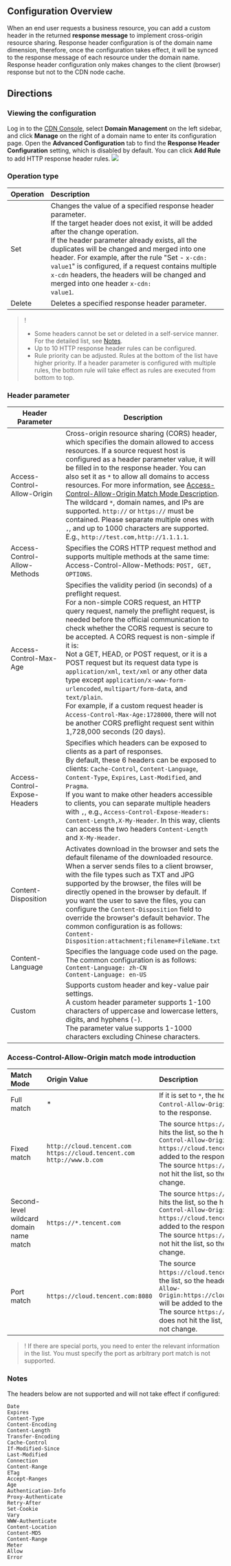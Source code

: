 ## Configuration Overview

When an end user requests a business resource, you can add a custom header in the returned **response message** to implement cross-origin resource sharing.
Response header configuration is of the domain name dimension, therefore, once the configuration takes effect, it will be synced to the response message of each resource under the domain name. Response header configuration only makes changes to the client (browser) response but not to the CDN node cache.

## Directions

### Viewing the configuration

Log in to the [CDN Console](https://console.cloud.tencent.com/cdn), select **Domain Management** on the left sidebar, and click **Manage** on the right of a domain name to enter its configuration page. Open the **Advanced Configuration** tab to find the **Response Header Configuration** setting, which is disabled by default. You can click **Add Rule** to add HTTP response header rules.
![](https://main.qcloudimg.com/raw/979a6f3254776cdadd5ca4dc71d631a6.png)

### Operation type

| Operation | Description                                                         |
| :------- | :----------------------------------------------------------- |
| Set     | Changes the value of a specified response header parameter.<br/>If the target header does not exist, it will be added after the change operation.<br>If the header parameter already exists, all the duplicates will be changed and merged into one header. For example, after the rule "Set - <code>x-cdn: value1</code>" is configured, if a request contains multiple <code>x-cdn</code> headers, the headers will be changed and merged into one header <code>x-cdn: value1</code>. |
| Delete     | Deletes a specified response header parameter.                                       |

> !
> - Some headers cannot be set or deleted in a self-service manner. For the detailed list, see [Notes](#noice).
> - Up to 10 HTTP response header rules can be configured.
> - Rule priority can be adjusted. Rules at the bottom of the list have higher priority. If a header parameter is configured with multiple rules, the bottom rule will take effect as rules are executed from bottom to top.

### Header parameter

<table>
<thead>
<tr>
<th style="width:230px">Header Parameter</th>
<th>Description</th>
</tr>
</thead>
<tbody><tr>
<td>Access-Control-Allow-Origin</td>
<td>Cross-origin resource sharing (CORS) header, which specifies the domain allowed to access resources. If a source request host is configured as a header parameter value, it will be filled in to the response header. You can also set it as <code>*</code> to allow all domains to access resources. For more information, see <a href="#acao">Access-Control-Allow-Origin Match Mode Description</a>.</br>The wildcard <code>*</code>, domain names, and IPs are supported. <code>http://</code> or <code>https://</code> must be contained. Please separate multiple ones with <code>,</code>, and up to 1000 characters are supported. E.g., <code>http://test.com,http://1.1.1.1</code>.</td>
</tr>
<tr>
<td>Access-Control-Allow-Methods</td>
<td>Specifies the CORS HTTP request method and supports multiple methods at the same time: <br>Access-Control-Allow-Methods: <code>POST, GET, OPTIONS</code>.</td>
</tr>
<tr>
<td>Access-Control-Max-Age</td>
<td>Specifies the validity period (in seconds) of a preflight request.<br>For a non-simple CORS request, an HTTP query request, namely the preflight request, is needed before the official communication to check whether the CORS request is secure to be accepted. A CORS request is non-simple if it is:<br>Not a GET, HEAD, or POST request, or it is a POST request but its request data type is <code>application/xml</code>, <code>text/xml</code> or any other data type except <code>application/x-www-form-urlencoded</code>, <code>multipart/form-data</code>, and <code>text/plain</code>.<br>For example, if a custom request header is <code>Access-Control-Max-Age:1728000</code>, there will not be another CORS preflight request sent within 1,728,000 seconds (20 days).</td>
</tr>
<tr>
<td>Access-Control-Expose-Headers</td>
<td>Specifies which headers can be exposed to clients as a part of responses.<br>By default, these 6 headers can be exposed to clients: <code>Cache-Control</code>, <code>Content-Language</code>, <code>Content-Type</code>, <code>Expires</code>, <code>Last-Modified</code>, and <code>Pragma</code>.<br>If you want to make other headers accessible to clients, you can separate multiple headers with <code>,</code>, e.g., <code>Access-Control-Expose-Headers: Content-Length,X-My-Header</code>. In this way, clients can access the two headers <code>Content-Length</code> and <code>X-My-Header</code>.</td>
</tr>
<tr>
<td>Content-Disposition</td>
<td>Activates download in the browser and sets the default filename of the downloaded resource.<br>When a server sends files to a client browser, with the file types such as TXT and JPG supported by the browser, the files will be directly opened in the browser by default. If you want the user to save the files, you can configure the <code>Content-Disposition</code> field to override the browser's default behavior. The common configuration is as follows:<br><code>Content-Disposition:attachment;filename=FileName.txt</code></td>
</tr>
<tr>
<td>Content-Language</td>
<td>Specifies the language code used on the page. The common configuration is as follows:<br><code>Content-Language: zh-CN</code><br><code>Content-Language: en-US</code></td>
</tr>
<tr>
<td>Custom</td>
<td>Supports custom header and key-value pair settings.<br>A custom header parameter supports 1-100 characters of uppercase and lowercase letters, digits, and hyphens (-).<br>The parameter value supports 1-1000 characters excluding Chinese characters.</td>
</tr>
</tbody></table>


### Access-Control-Allow-Origin match mode introduction[](id:acao)

| **Match Mode**   | **Origin Value**                                                     | **Description**                                                     |
| :------------- | :----------------------------------------------------------- | :----------------------------------------------------------- |
| Full match         | *                                                            | If it is set to `*`, the header `Access-Control-Allow-Origin:*` will be added to the response. |
| Fixed match       | `http://cloud.tencent.com` `https://cloud.tencent.com` `http://www.b.com` | The source `https://cloud.tencent.com` hits the list, so the header `Access-Control-Allow-Origin: https://cloud.tencent.com` will be added to the response. <br/>The source `https://www.qq.com` does not hit the list, so the response will not change. |
| Second-level wildcard domain name match | `https://*.tencent.com`                                       | The source `https://cloud.tencent.com` hits the list, so the header `Access-Control-Allow-Origin: https://cloud.tencent.com` will be added to the response. <br/>The source `https://cloud.qq.com` does not hit the list, so the response will not change. |
| Port match       | `https://cloud.tencent.com:8080`                             | The source `https://cloud.tencent.com:8080` hits the list, so the header `Access-Control-Allow-Origin:https://cloud.tencent.com:8080` will be added to the response. <br/>The source `https://cloud.tencent.com` does not hit the list, so the response will not change. |

> ! If there are special ports, you need to enter the relevant information in the list. You must specify the port as arbitrary port match is not supported.

### Notes[](id:noice)

The headers below are not supported and will not take effect if configured:

```
Date
Expires
Content-Type
Content-Encoding
Content-Length
Transfer-Encoding
Cache-Control
If-Modified-Since
Last-Modified
Connection
Content-Range
ETag
Accept-Ranges
Age
Authentication-Info
Proxy-Authenticate
Retry-After
Set-Cookie
Vary
WWW-Authenticate
Content-Location
Content-MD5
Content-Range
Meter
Allow
Error
```
